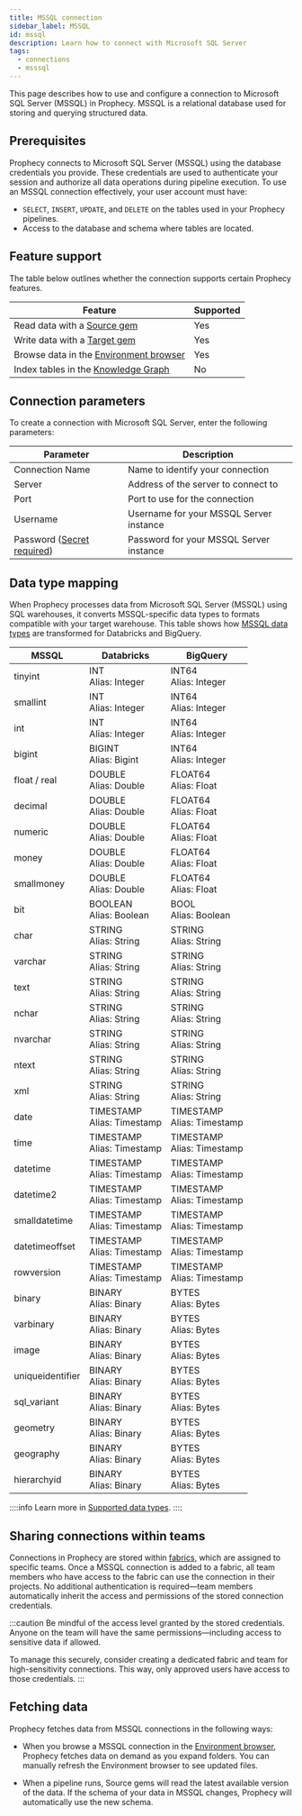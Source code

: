 ```yaml
---
title: MSSQL connection
sidebar_label: MSSQL
id: mssql
description: Learn how to connect with Microsoft SQL Server
tags:
  - connections
  - msssql
---
```


This page describes how to use and configure a connection to Microsoft SQL Server (MSSQL) in Prophecy. MSSQL is a relational database used for storing and querying structured data.

## Prerequisites

Prophecy connects to Microsoft SQL Server (MSSQL) using the database credentials you provide. These credentials are used to authenticate your session and authorize all data operations during pipeline execution. To use an MSSQL connection effectively, your user account must have:

- `SELECT`, `INSERT`, `UPDATE`, and `DELETE` on the tables used in your Prophecy pipelines.
- Access to the database and schema where tables are located.

## Feature support

The table below outlines whether the connection supports certain Prophecy features.

| Feature                                                                    | Supported |
| -------------------------------------------------------------------------- | --------- |
| Read data with a [Source gem](/analysts/mssql)                             | Yes       |
| Write data with a [Target gem](/analysts/mssql)                            | Yes       |
| Browse data in the [Environment browser](/analysts/project-editor#sidebar) | Yes       |
| Index tables in the [Knowledge Graph](/knowledge-graph)                    | No        |

## Connection parameters

To create a connection with Microsoft SQL Server, enter the following parameters:

| Parameter                                                                                     | Description                             |
| --------------------------------------------------------------------------------------------- | --------------------------------------- |
| Connection Name                                                                               | Name to identify your connection        |
| Server                                                                                        | Address of the server to connect to     |
| Port                                                                                          | Port to use for the connection          |
| Username                                                                                      | Username for your MSSQL Server instance |
| Password ([Secret required](docs/administration/fabrics/prophecy-fabrics/secrets/secrets.md)) | Password for your MSSQL Server instance |

## Data type mapping

When Prophecy processes data from Microsoft SQL Server (MSSQL) using SQL warehouses, it converts MSSQL-specific data types to formats compatible with your target warehouse. This table shows how [MSSQL data types](https://learn.microsoft.com/en-us/sql/t-sql/data-types/data-types-transact-sql?view=sql-server-ver17) are transformed for Databricks and BigQuery.

| MSSQL            | Databricks                     | BigQuery                       |
| ---------------- | ------------------------------ | ------------------------------ |
| tinyint          | INT<br/>Alias: Integer         | INT64<br/>Alias: Integer       |
| smallint         | INT<br/>Alias: Integer         | INT64<br/>Alias: Integer       |
| int              | INT<br/>Alias: Integer         | INT64<br/>Alias: Integer       |
| bigint           | BIGINT<br/>Alias: Bigint       | INT64<br/>Alias: Integer       |
| float / real     | DOUBLE<br/>Alias: Double       | FLOAT64<br/>Alias: Float       |
| decimal          | DOUBLE<br/>Alias: Double       | FLOAT64<br/>Alias: Float       |
| numeric          | DOUBLE<br/>Alias: Double       | FLOAT64<br/>Alias: Float       |
| money            | DOUBLE<br/>Alias: Double       | FLOAT64<br/>Alias: Float       |
| smallmoney       | DOUBLE<br/>Alias: Double       | FLOAT64<br/>Alias: Float       |
| bit              | BOOLEAN<br/>Alias: Boolean     | BOOL<br/>Alias: Boolean        |
| char             | STRING<br/>Alias: String       | STRING<br/>Alias: String       |
| varchar          | STRING<br/>Alias: String       | STRING<br/>Alias: String       |
| text             | STRING<br/>Alias: String       | STRING<br/>Alias: String       |
| nchar            | STRING<br/>Alias: String       | STRING<br/>Alias: String       |
| nvarchar         | STRING<br/>Alias: String       | STRING<br/>Alias: String       |
| ntext            | STRING<br/>Alias: String       | STRING<br/>Alias: String       |
| xml              | STRING<br/>Alias: String       | STRING<br/>Alias: String       |
| date             | TIMESTAMP<br/>Alias: Timestamp | TIMESTAMP<br/>Alias: Timestamp |
| time             | TIMESTAMP<br/>Alias: Timestamp | TIMESTAMP<br/>Alias: Timestamp |
| datetime         | TIMESTAMP<br/>Alias: Timestamp | TIMESTAMP<br/>Alias: Timestamp |
| datetime2        | TIMESTAMP<br/>Alias: Timestamp | TIMESTAMP<br/>Alias: Timestamp |
| smalldatetime    | TIMESTAMP<br/>Alias: Timestamp | TIMESTAMP<br/>Alias: Timestamp |
| datetimeoffset   | TIMESTAMP<br/>Alias: Timestamp | TIMESTAMP<br/>Alias: Timestamp |
| rowversion       | TIMESTAMP<br/>Alias: Timestamp | TIMESTAMP<br/>Alias: Timestamp |
| binary           | BINARY<br/>Alias: Binary       | BYTES<br/>Alias: Bytes         |
| varbinary        | BINARY<br/>Alias: Binary       | BYTES<br/>Alias: Bytes         |
| image            | BINARY<br/>Alias: Binary       | BYTES<br/>Alias: Bytes         |
| uniqueidentifier | BINARY<br/>Alias: Binary       | BYTES<br/>Alias: Bytes         |
| sql_variant      | BINARY<br/>Alias: Binary       | BYTES<br/>Alias: Bytes         |
| geometry         | BINARY<br/>Alias: Binary       | BYTES<br/>Alias: Bytes         |
| geography        | BINARY<br/>Alias: Binary       | BYTES<br/>Alias: Bytes         |
| hierarchyid      | BINARY<br/>Alias: Binary       | BYTES<br/>Alias: Bytes         |

::::info
Learn more in [Supported data types](/analysts/data-types).
::::

## Sharing connections within teams

Connections in Prophecy are stored within [fabrics](docs/administration/fabrics/prophecy-fabrics/prophecy-fabrics.md), which are assigned to specific teams. Once a MSSQL connection is added to a fabric, all team members who have access to the fabric can use the connection in their projects. No additional authentication is required—team members automatically inherit the access and permissions of the stored connection credentials.

:::caution
Be mindful of the access level granted by the stored credentials. Anyone on the team will have the same permissions—including access to sensitive data if allowed.

To manage this securely, consider creating a dedicated fabric and team for high-sensitivity connections. This way, only approved users have access to those credentials.
:::

## Fetching data

Prophecy fetches data from MSSQL connections in the following ways:

- When you browse a MSSQL connection in the [Environment browser](/analysts/pipelines), Prophecy fetches data on demand as you expand folders. You can manually refresh the Environment browser to see updated files.

- When a pipeline runs, Source gems will read the latest available version of the data. If the schema of your data in MSSQL changes, Prophecy will automatically use the new schema.
